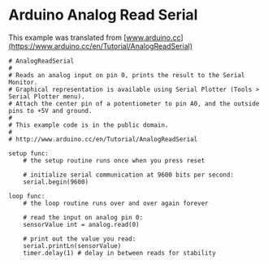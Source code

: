 # Arduino Analog Read Serial

This example was translated from [www.arduino.cc](https://www.arduino.cc/en/Tutorial/AnalogReadSerial)

    # AnalogReadSerial
    #
    # Reads an analog input on pin 0, prints the result to the Serial Monitor.
    # Graphical representation is available using Serial Plotter (Tools > Serial Plotter menu).
    # Attach the center pin of a potentiometer to pin A0, and the outside pins to +5V and ground.
    #
    # This example code is in the public domain.
    #
    # http://www.arduino.cc/en/Tutorial/AnalogReadSerial
    
    setup func:
        # the setup routine runs once when you press reset
        
        # initialize serial communication at 9600 bits per second:
        serial.begin(9600)
    
    loop func:
        # the loop routine runs over and over again forever
        
        # read the input on analog pin 0:
        sensorValue int = analog.read(0)
        
        # print out the value you read:
        serial.printLn(sensorValue)
        timer.delay(1) # delay in between reads for stability
